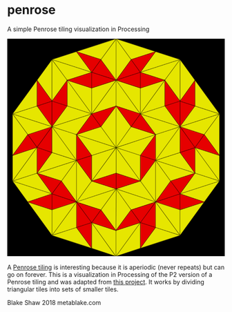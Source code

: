 # penrose
A simple Penrose tiling visualization in Processing

![small penrose](small_penrose.png)

A [Penrose tiling](https://en.wikipedia.org/wiki/Penrose_tiling) is interesting because it is aperiodic (never repeats) but can go on forever. This is a visualization in Processing of the P2 version of a Penrose tiling and was adapted from [this project](http://preshing.com/20110831/penrose-tiling-explained/).  It works by dividing triangular tiles into sets of smaller tiles.

Blake Shaw 2018
metablake.com
